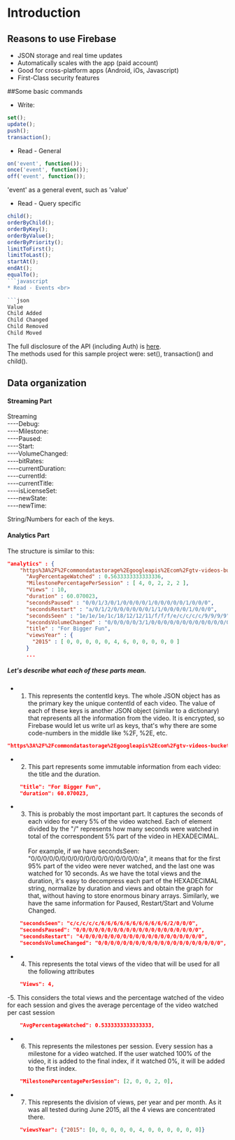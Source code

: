# Introduction


## Reasons to use Firebase
* JSON storage and real time updates
* Automatically scales with the app (paid account)
* Good for cross-platform apps (Android, iOs, Javascript)
* First-Class security features


##Some basic commands<br>

* Write:
```javascript
set();
update(); 
push();
transaction();
```

* Read - General<br>
```javascript
on('event', function());
once('event', function());
off('event', function());
```

'event' as a general event, such as 'value'<br>
* Read - Query specific <br>
```javascript
child();
orderByChild();
orderByKey();
orderByValue();
orderByPriority();
limitToFirst();
limitToLast(); 
startAt();
endAt();
equalTo();
```javascript
* Read - Events <br>

```json
Value
Child Added
Child Changed
Child Removed
Child Moved
```

The full disclosure of the API (including Auth) is [here](https://www.firebase.com/docs/web/api/). <br>
The methods used for this sample project were: set(), transaction() and child().

## Data organization

#### Streaming Part
Streaming <br>
----Debug: <br>
----Milestone: <br>
----Paused: <br>
----Start: <br>
----VolumeChanged: <br>
----bitRates: <br>
----currentDuration: <br> 
----currentId: <br>
----currentTitle: <br>
----isLicenseSet: <br>
----newState: <br>
----newTime: <br>

String/Numbers for each of the keys. <br>

#### Analytics Part

The structure is similar to this:

```json
"analytics" : {
    "https%3A%2F%2Fcommondatastorage%2Egoogleapis%2Ecom%2Fgtv-videos-bucket%2Fsample%2FForBiggerFun%2Emp4" : {
      "AvgPercentageWatched" : 0.5633333333333336,
      "MilestonePercentagePerSession" : [ 4, 0, 2, 2, 2 ],
      "Views" : 10,
      "duration" : 60.070023,
      "secondsPaused" : "0/0/1/3/0/1/0/0/0/0/1/0/0/0/0/0/1/0/0/0",
      "secondsRestart" : "a/0/1/2/0/0/0/0/0/0/1/1/0/0/0/0/1/0/0/0",
      "secondsSeen" : "1e/1e/1e/1c/18/12/12/11/f/f/f/e/c/c/c/c/9/9/9/9",
      "secondsVolumeChanged" : "0/0/0/0/0/3/1/0/0/0/0/0/0/0/0/0/0/0/0/0",
      "title" : "For Bigger Fun",
      "viewsYear" : {
        "2015" : [ 0, 0, 0, 0, 0, 4, 6, 0, 0, 0, 0, 0 ]
      }
      ...
```

<h5>Let's describe what each of these parts mean.</h5> 

* 1. This represents the contentId keys. The whole JSON object has as the primary key the unique contentId of each video. The value of each of these keys is another JSON object (similar to a dictionary) that represents all the information from the video. It is encrypted, so Firebase would let us write url as keys, that's why there are some code-numbers in the middle like %2F, %2E, etc.

```json
"https%3A%2F%2Fcommondatastorage%2Egoogleapis%2Ecom%2Fgtv-videos-bucket%2Fsample%2FForBiggerFun%2Emp4"
```
* 2. This part represents some immutable information from each video: the title and the duration. 
```json
    "title": "For Bigger Fun",
    "duration": 60.070023,
```
* 3. This is probably the most important part. It captures the seconds of each video for every 5% of the video watched. Each of element divided by the "/" represents how many seconds were watched in total of the correspondent 5% part of the video in HEXADECIMAL. <br><br>For example, if we have secondsSeen: "0/0/0/0/0/0/0/0/0/0/0/0/0/0/0/0/0/0/a", it means that for the first 95% part of the video were never watched, and the last one was watched for 10 seconds. As we have the total views and the duration, it's easy to decompress each part of the HEXADECIMAL string, normalize by duration and views and obtain the graph for that, without having to store enormous binary arrays. Similarly, we have the same information for Paused, Restart/Start and Volume Changed.  
```json
    "secondsSeen": "c/c/c/c/c/6/6/6/6/6/6/6/6/6/6/6/2/0/0/0",
    "secondsPaused": "0/0/0/0/0/0/0/0/0/0/0/0/0/0/0/0/0/0/0/0",
    "secondsRestart": "4/0/0/0/0/0/0/0/0/0/0/0/0/0/0/0/0/0/0/0",
    "secondsVolumeChanged": "0/0/0/0/0/0/0/0/0/0/0/0/0/0/0/0/0/0/0/0",
```
* 4. This represents the total views of the video that will be used for all the following attributes
```json
    "Views": 4,
```
-5. This considers the total views and the percentage watched of the video for each session and gives the average percentage of the video watched per cast session
```json
    "AvgPercentageWatched": 0.5333333333333333,
```
* 6. This represents the milestones per session. Every session has a milestone for a video watched. If the user watched 100% of the video, it is added to the final index, if it watched 0%, it will be added to the first index. 
```json
    "MilestonePercentagePerSession": [2, 0, 0, 2, 0],
```
* 7. This represents the division of views, per year and per month. As it was all tested during June 2015, all the 4 views are concentrated there.
```json
    "viewsYear": {"2015": [0, 0, 0, 0, 0, 4, 0, 0, 0, 0, 0, 0]}
```


